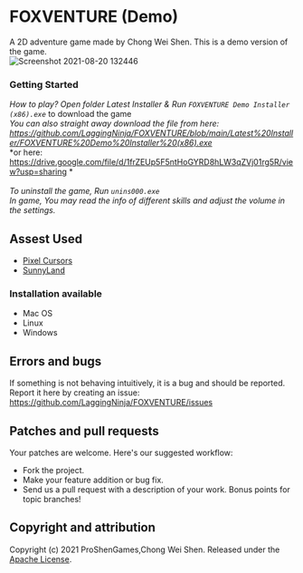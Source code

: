 # FOXVENTURE (Demo)
A 2D adventure game made by Chong Wei Shen. This is a demo version of the game. <br />
![Screenshot 2021-08-20 132446](https://user-images.githubusercontent.com/66457844/130183854-e91caeac-0824-4bd3-a28b-e9d927b4b5e0.png)

### Getting Started
*How to play? Open folder *Latest Installer* & Run `FOXVENTURE Demo Installer (x86).exe`* to download the game <br />
*You can also straight away download the file from here: https://github.com/LaggingNinja/FOXVENTURE/blob/main/Latest%20Installer/FOXVENTURE%20Demo%20Installer%20(x86).exe* <br />
*or here: https://drive.google.com/file/d/1frZEUp5F5ntHoGYRD8hLW3qZVj01rg5R/view?usp=sharing * <br />
<br />
*To uninstall the game, Run `unins000.exe`* <br />
*In game, You may read the info of different skills and adjust the volume in the settings.*

## Assest Used
* [Pixel Cursors](https://assetstore.unity.com/packages/2d/gui/icons/pixel-cursors-109256)
* [SunnyLand](https://assetstore.unity.com/packages/2d/characters/sunny-land-103349)

### Installation available
* Mac OS
* Linux
* Windows

## Errors and bugs
If something is not behaving intuitively, it is a bug and should be reported.
Report it here by creating an issue: https://github.com/LaggingNinja/FOXVENTURE/issues

## Patches and pull requests
Your patches are welcome. Here's our suggested workflow:
 
* Fork the project.
* Make your feature addition or bug fix.
* Send us a pull request with a description of your work. Bonus points for topic branches!

## Copyright and attribution
Copyright (c) 2021 ProShenGames,Chong Wei Shen. Released under the [Apache License](https://github.com/LaggingNinja/FOXVENTURE/blob/main/LICENSE).
